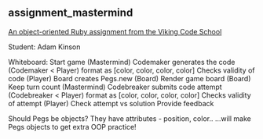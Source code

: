 ## assignment_mastermind

[An object-oriented Ruby assignment from the Viking Code School](http://www.vikingcodeschool.com)

Student: Adam Kinson

Whiteboard:
Start game (Mastermind)
Codemaker generates the code (Codemaker < Player)
  format as [color, color, color, color]
Checks validity of code (Player)
Board creates Pegs.new  (Board)
Render game board (Board)
Keep turn count (Mastermind)
Codebreaker submits code attempt (Codebreaker < Player)
  format as [color, color, color, color]
Checks validity of attempt (Player)
Check attempt vs solution
Provide feedback


Should Pegs be objects?  They have attributes - position, color..
  ...will make Pegs objects to get extra OOP practice!

